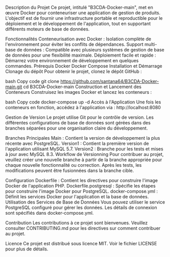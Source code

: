 Description du Projet
Ce projet, intitulé "B3CDA-Docker-main", met en œuvre Docker pour conteneuriser une application de gestion de produits. L'objectif est de fournir une infrastructure portable et reproductible pour le déploiement et le développement de l'application, tout en supportant différents moteurs de base de données.

Fonctionnalités
Conteneurisation avec Docker : Isolation complète de l'environnement pour éviter les conflits de dépendances.
Support multi-base de données : Compatible avec plusieurs systèmes de gestion de base de données pour une flexibilité maximale.
Déploiement facile et rapide : Démarrez votre environnement de développement en quelques commandes.
Prérequis
Docker
Docker Compose
Installation et Démarrage
Clonage du dépôt
Pour obtenir le projet, clonez le dépôt GitHub :

bash
Copy code
git clone https://github.com/santana64/B3CDA-Docker-main.git
cd B3CDA-Docker-main
Construction et Lancement des Conteneurs
Construisez les images Docker et lancez les conteneurs :

bash
Copy code
docker-compose up -d
Accès à l'Application
Une fois les conteneurs en fonction, accédez à l'application via : http://localhost:8080

Gestion de Version
Le projet utilise Git pour le contrôle de version. Les différentes configurations de base de données sont gérées dans des branches séparées pour une organisation claire du développement.

Branches Principales
Main : Contient la version de développement la plus récente avec PostgreSQL.
Version1 : Contient la première version de l'application utilisant MySQL 5.7.
Version2 : Branche pour les tests et mises à jour avec MySQL 8.3.
Workflow de Versionning
Pour contribuer au projet, veuillez créer une nouvelle branche à partir de la branche appropriée pour chaque nouvelle fonctionnalité ou correction. Après les tests, les modifications peuvent être fusionnées dans la branche cible.

Configuration
Dockerfile : Contient les directives pour construire l'image Docker de l'application PHP.
Dockerfile.postgresql : Spécifie les étapes pour construire l'image Docker pour PostgreSQL.
docker-compose.yml : Définit les services Docker pour l'application et la base de données.
Utilisation des Services de Base de Données
Vous pouvez utiliser le service PostgreSQL configuré pour gérer les données. Les détails de connexion sont spécifiés dans docker-compose.yml.

Contribution
Les contributions à ce projet sont bienvenues. Veuillez consulter CONTRIBUTING.md pour les directives sur comment contribuer au projet.

Licence
Ce projet est distribué sous licence MIT. Voir le fichier LICENSE pour plus de détails.

